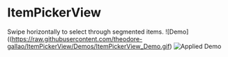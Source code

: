 # ItemPickerView
Swipe horizontally to select through segmented items. 
![Demo]((https://raw.githubusercontent.com/theodore-gallao/ItemPickerView/Demos/ItemPickerView_Demo.gif)
![Applied Demo](https://github.com/theodore-gallao/ItemPickerView/Demos/ItemPickerView_Applied_Demo.gif)
